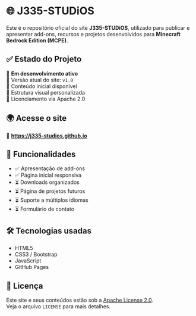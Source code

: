 # 🌐 J335-STUDiOS

Este é o repositório oficial do site **J335-STUDiOS**, utilizado para publicar e apresentar add-ons, recursos e projetos desenvolvidos para **Minecraft Bedrock Edition (MCPE)**.

## ✅ Estado do Projeto
🚧 **Em desenvolvimento ativo**  
📌 Versão atual do site: `v1.0`  
🔹 Conteúdo inicial disponível  
🔹 Estrutura visual personalizada  
🔹 Licenciamento via Apache 2.0

## 🌍 Acesse o site
🔗 **https://j335-studios.github.io**

## 📂 Funcionalidades
- ✅ Apresentação de add-ons
- ✅ Página inicial responsiva
- ⏳ Downloads organizados
- ⏳ Página de projetos futuros
- ⏳ Suporte a múltiplos idiomas
- ⏳ Formulário de contato

## 🛠️ Tecnologias usadas
- HTML5
- CSS3 / Bootstrap
- JavaScript
- GitHub Pages

## 📜 Licença
Este site e seus conteúdos estão sob a [Apache License 2.0](LICENSE).  
Veja o arquivo `LICENSE` para mais detalhes.


